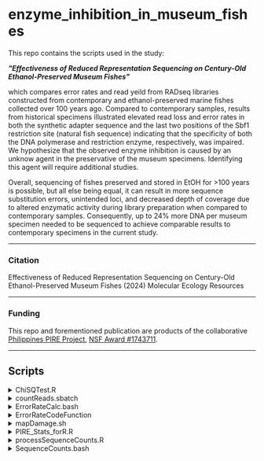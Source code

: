 # enzyme_inhibition_in_museum_fishes

This repo contains the scripts used in the study:
  
  ***"Effectiveness of Reduced Representation Sequencing on Century-Old Ethanol-Preserved Museum Fishes"*** 

which compares error rates and read yeild from RADseq libraries constructed from contemporary and ethanol-preserved marine fishes collected over 100 years ago.  Compared to contemporary samples, results from historical specimens illustrated elevated read loss and error rates in both the synthetic adapter sequence and the last two positions of the Sbf1 restriction site (natural fish sequence) indicating that the specificity of both the DNA polymerase and restriction enzyme, respectively, was impaired. We hypothesize that the observed enzyme inhibition is caused by an unknow agent in the preservative of the museum specimens. Identifying this agent will require additional studies.

Overall, sequencing of fishes preserved and stored in EtOH for >100 years is possible, but all else being equal, it can result in more sequence substitution errors, unintended loci, and decreased depth of coverage due to altered enzymatic activity during library preparation when compared to contemporary samples. Consequently, up to 24% more DNA per museum specimen needed to be sequenced to achieve comparable results to contemporary specimens in the current study.

---
### Citation

Effectiveness of Reduced Representation Sequencing on Century-Old Ethanol-Preserved Museum Fishes (2024) Molecular Ecology Resources

___ 
### Funding

This repo and forementioned publication are products of the collaborative [Philippines PIRE Project](https://sites.wp.odu.edu/PIRE/), [NSF Award #1743711](https://www.nsf.gov/awardsearch/showAward?AWD_ID=1743711).

---
## Scripts

<details><summary>ChiSQTest.R</summary>
<p>

[ChiSQTest.R](https://github.com/philippinespire/enzyme_inhibition_in_museum_fishes/blob/main/ChiSQTest.R) performs data cleaning, transformation, and conducts chi-square tests to assess goodness-of-fit on sequencing error data from the two different fish species and time points. Following this, a Bayesian multinomial regression model is used to analyze error rates, fitting the model to the data and plotting the results. Finally, post-hoc tests are used to compare error rates between species and time points, providing a comprehensive statistical analysis of sequencing errors across different conditions.

</p>
</details>

<details><summary>countReads.sbatch</summary>
<p>

[countReads.sbatch](https://github.com/philippinespire/enzyme_inhibition_in_museum_fishes/blob/main/countReads.sbatch) provides code for counting reads from compressed FASTQ sequence files in parallel

</p>
</details>

<details><summary>ErrorRateCalc.bash</summary>
<p>

[ErrorRateCalc.bash](https://github.com/philippinespire/enzyme_inhibition_in_museum_fishes/blob/main/ErrorRateCalc.bash) calculates error rates from RAD sequencing data and uses the agrep command to identify specific patterns within the sequences and generate error-related data. 

</p>
</details>

<details><summary>ErrorRateCodeFunction</summary>
<p>

The [ErrorRateCodeFunction](https://github.com/philippinespire/enzyme_inhibition_in_museum_fishes/blob/main/ErrorRateCodeFunction) processes FASTQ files to calculate error rates associated with specific barcodes and reads. This function calculates the number of deletions and insertions at various positions within the reads using the command agrep, and computes the proportions of these outcomes relative to the total number of sequences. Additionally, the function calculates the proportion of substitutions at specific positions where there are no deletions. 

</p>
</details>

<details><summary>mapDamage.sh</summary>
<p>

[mapDamage.sh](https://github.com/philippinespire/enzyme_inhibition_in_museum_fishes/blob/main/mapDamage.sh) is a simple bash script to run mapDamage in BAM files in parallel

</p>
</details>

<details><summary>PIRE_Stats_forR.R</summary>
<p>

[PIRE_Stats_forR.R](https://github.com/philippinespire/enzyme_inhibition_in_museum_fishes/blob/main/PIRE_Stats_forR.R) processes, analyzes and plots sequencing error data. It calculates sequencing errors by comparing the base sequences, categorizes them into groups (barcode, ligation, and naturals sites), and computes error and success rates. The data is then summarized and plotted to visualize mean error rates and the distribution of insertions and deletions (Indels). The script also builds statistical models to estimate error rates, performs pairwise comparisons, and generates plots to compare observed means with model estimates. This script finally performs an analysis to predict error rates at position 15 and 16 using various predictors, and assesses the fit of these models.

</p>
</details>

<details><summary>processSequenceCounts.R</summary>
<p>

[processSequenceCounts.R](https://github.com/philippinespire/enzyme_inhibition_in_museum_fishes/blob/main/processSequenceCounts.R) processes and analyzes sequence yield data across species and treatments. The script generates bar plots of read proportions and counts, and conducts linear and beta regression analyses to explore relationships between species, collection time, and sequence counts. Finally, it runs mixed-effects models to test for differences in read proportions and counts.

</p>
</details>

<details><summary>SequenceCounts.bash</summary>
</p>
  
[SequenceCounts.bash](https://github.com/philippinespire/enzyme_inhibition_in_museum_fishes/blob/main/SequenceCounts.bash) counts read numbers in the input FASTQ files and perform subsequent analyses to categorize reads based on the number of mismatches from the expected sequences (2Del to 8Ins)

</p>
</details>
